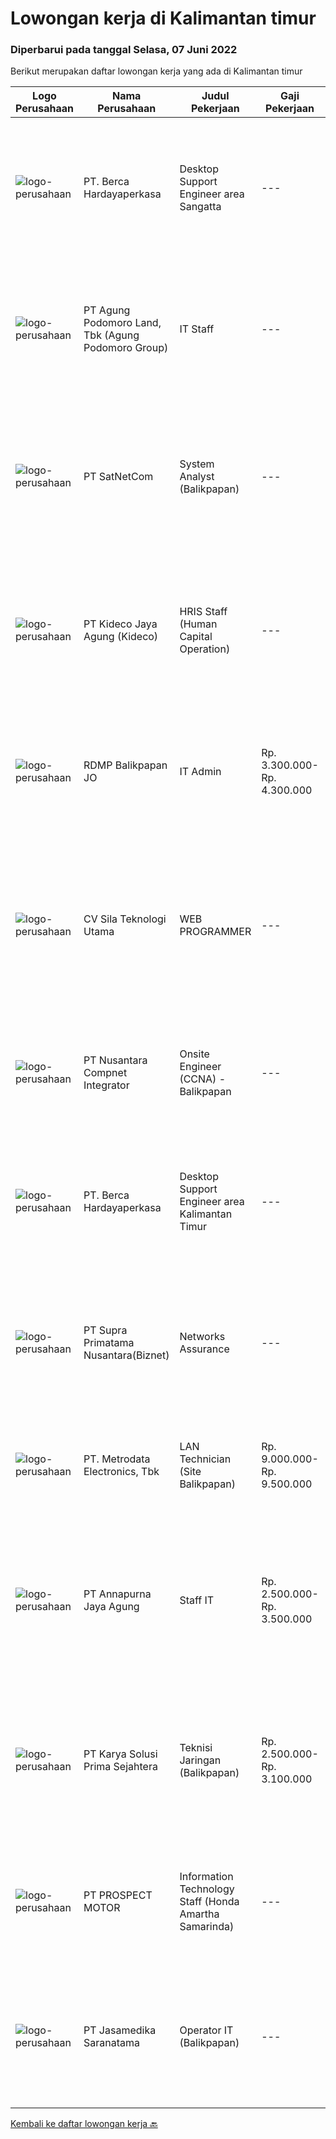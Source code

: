 
  # Lowongan kerja di Kalimantan timur

  ### Diperbarui pada tanggal Selasa, 07 Juni 2022

  Berikut merupakan daftar lowongan kerja yang ada di Kalimantan timur

  |Logo Perusahaan | Nama Perusahaan | Judul Pekerjaan | Gaji Pekerjaan | Lokasi | Deskripsi | Tanggal diunggah | Pranala |
  | -------------- | --------------- | --------------- | --------- | --------- | -------------- | ------- | ----------- |
  |![logo-perusahaan](https://image-service-cdn.seek.com.au/6a76252207cfed561e664c874d4631f4aefd8409/ee4dce1061f3f616224767ad58cb2fc751b8d2dc)|PT. Berca Hardayaperkasa|Desktop Support Engineer area Sangatta|---|Kalimantan Timur|Responsibilities: Analyzing, diagnosing, and installation to several areas including desktop hardware, operating systems, application software and...|Selasa, 07 Juni 2022|https://www.jobstreet.co.id/id/job/desktop-support-engineer-area-sangatta-3909679?token=0~d0f348ba-623d-4e3e-89a0-86d665d74572&sectionRank=1&jobId=jobstreet-id-job-3909679|
|![logo-perusahaan](https://image-service-cdn.seek.com.au/a28d37a35169da5526ced998959badbaefa29fee/ee4dce1061f3f616224767ad58cb2fc751b8d2dc)|PT Agung Podomoro Land, Tbk (Agung Podomoro Group)|IT Staff|---|Balikpapan|Kualifikasi: Usia maksimal 35 tahun Pendidikan terakhir minimal Diploma jurusan Informasi Teknologi Pengalaman di posisi yang sama setidaknya 1 tahun...|Jumat, 03 Juni 2022|https://www.jobstreet.co.id/id/job/it-staff-3906120?token=0~d0f348ba-623d-4e3e-89a0-86d665d74572&sectionRank=2&jobId=jobstreet-id-job-3906120|
|![logo-perusahaan](https://image-service-cdn.seek.com.au/6108f58b8d52b8e5523830ee4b11d6074377e515/ee4dce1061f3f616224767ad58cb2fc751b8d2dc)|PT SatNetCom|System Analyst (Balikpapan)|---|Balikpapan|Skills Good in English written, reading and speaking Proficient in One or more Programming Language (ex. C#, VB.Net, Python) Strong understanding of...|Sabtu, 04 Juni 2022|https://www.jobstreet.co.id/id/job/system-analyst-balikpapan-3890737?token=0~d0f348ba-623d-4e3e-89a0-86d665d74572&sectionRank=3&jobId=jobstreet-id-job-3890737|
|![logo-perusahaan](https://image-service-cdn.seek.com.au/c459a3197888e61ec2ebe86d307dcce37e2b470f/ee4dce1061f3f616224767ad58cb2fc751b8d2dc)|PT Kideco Jaya Agung (Kideco)|HRIS Staff (Human Capital Operation)|---|Paser|Requirements: Candidates must have Bachelor’s degree in Computer Science, Information Technology, Computer Engineering or equivalent (IPK Min. 3,0)....|Selasa, 31 Mei 2022|https://www.jobstreet.co.id/id/job/hris-staff-human-capital-operation-3902673?token=0~d0f348ba-623d-4e3e-89a0-86d665d74572&sectionRank=4&jobId=jobstreet-id-job-3902673|
|![logo-perusahaan](https://image-service-cdn.seek.com.au/2a351ed6c1486632a54aefa9d8889ecffeb6399b/ee4dce1061f3f616224767ad58cb2fc751b8d2dc)|RDMP Balikpapan JO|IT Admin|Rp. 3.300.000-Rp. 4.300.000|Balikpapan|Qualifications : Age maximum 30 years old Candidate must posses at least Diploma Degree in any major Has about 1-2 years experience as Admin/IT...|Jumat, 27 Mei 2022|https://www.jobstreet.co.id/id/job/it-admin-3897580?token=0~d0f348ba-623d-4e3e-89a0-86d665d74572&sectionRank=5&jobId=jobstreet-id-job-3897580|
|![logo-perusahaan](https://i.ibb.co/sqvTCh9/112815900-stock-vector-no-image-available-icon-flat-vector.webp)|CV Sila Teknologi Utama|WEB PROGRAMMER|---|Balikpapan|Kualifikasi : Antusias melakukan programming Menguasai pengembangan sistem web-based Diutamakan menguasai Python dan Django Terbiasa menganalisis dan...|Kamis, 02 Juni 2022|https://www.jobstreet.co.id/id/job/web-programmer-3905160?token=0~d0f348ba-623d-4e3e-89a0-86d665d74572&sectionRank=6&jobId=jobstreet-id-job-3905160|
|![logo-perusahaan](https://image-service-cdn.seek.com.au/faf1379cb2f8ff5c87162dc20c60c0d2f63dba1c/ee4dce1061f3f616224767ad58cb2fc751b8d2dc)|PT Nusantara Compnet Integrator|Onsite Engineer (CCNA) - Balikpapan|---|Balikpapan|Job Descriptions : Analyze customer needs Provide solutions and give recommendations to the customer according to their needs Preventive and...|Sabtu, 28 Mei 2022|https://www.jobstreet.co.id/id/job/onsite-engineer-ccna-balikpapan-3882941?token=0~d0f348ba-623d-4e3e-89a0-86d665d74572&sectionRank=7&jobId=jobstreet-id-job-3882941|
|![logo-perusahaan](https://image-service-cdn.seek.com.au/6a76252207cfed561e664c874d4631f4aefd8409/ee4dce1061f3f616224767ad58cb2fc751b8d2dc)|PT. Berca Hardayaperkasa|Desktop Support Engineer area Kalimantan Timur|---|Kalimantan Timur|Responsibilities: Analyzing, diagnosing, and installation to several areas including desktop hardware, operating systems, application software and...|Selasa, 24 Mei 2022|https://www.jobstreet.co.id/id/job/desktop-support-engineer-area-kalimantan-timur-3894653?token=0~d0f348ba-623d-4e3e-89a0-86d665d74572&sectionRank=8&jobId=jobstreet-id-job-3894653|
|![logo-perusahaan](https://image-service-cdn.seek.com.au/1033d36f751f076cfdd637ed0acbcbf8508866ec/ee4dce1061f3f616224767ad58cb2fc751b8d2dc)|PT Supra Primatama Nusantara(Biznet)|Networks Assurance|---|Jakarta Raya|Tanggung Jawab:  Melakukan Audit &amp; Commissioning jaringan Fiber Optic (FTTx GPON, and Metro Ethernet) Memastikan pembangunan jaringan fiber optik...|Senin, 23 Mei 2022|https://www.jobstreet.co.id/id/job/networks-assurance-3893018?token=0~d0f348ba-623d-4e3e-89a0-86d665d74572&sectionRank=9&jobId=jobstreet-id-job-3893018|
|![logo-perusahaan](https://image-service-cdn.seek.com.au/0d75518309b56a3cff39daa569b0ba02cc7a22f2/ee4dce1061f3f616224767ad58cb2fc751b8d2dc)|PT. Metrodata Electronics, Tbk|LAN Technician (Site Balikpapan)|Rp. 9.000.000-Rp. 9.500.000|Balikpapan|KUALIFIKASI PERSONIL LAN Technician Pendidikan min D3 Pengalaman min 5 tahun  LINGKUP PEKERJAAN...|Senin, 23 Mei 2022|https://www.jobstreet.co.id/id/job/lan-technician-site-balikpapan-3892363?token=0~d0f348ba-623d-4e3e-89a0-86d665d74572&sectionRank=10&jobId=jobstreet-id-job-3892363|
|![logo-perusahaan](https://image-service-cdn.seek.com.au/23e6bf3105dd9aafd93d179a0ef598d22357e4e5/ee4dce1061f3f616224767ad58cb2fc751b8d2dc)|PT Annapurna Jaya Agung|Staff IT|Rp. 2.500.000-Rp. 3.500.000|Samarinda|Kualifikasi: Pendidikan minimal D3/S1 Teknik Informatika. Usia maksimal 30 tahun. Pengalaman 3 tahun di bidang terkait. Mempunyai SIM C/A aktif. Mampu...|Rabu, 18 Mei 2022|https://www.jobstreet.co.id/id/job/staff-it-3874931?token=0~d0f348ba-623d-4e3e-89a0-86d665d74572&sectionRank=11&jobId=jobstreet-id-job-3874931|
|![logo-perusahaan](https://image-service-cdn.seek.com.au/bb0f2c313297f2db3d497466b95d7da85644edc0/ee4dce1061f3f616224767ad58cb2fc751b8d2dc)|PT Karya Solusi Prima Sejahtera|Teknisi Jaringan (Balikpapan)|Rp. 2.500.000-Rp. 3.100.000|Balikpapan|KUALIFIKASI : Pendidikan minimal SMK Teknik Komputer &amp; Jaringan,Lulusan D3 Teknik Telekomunikasi/ S1 Teknik Informatika dipersilahkan Usia...|Jumat, 20 Mei 2022|https://www.jobstreet.co.id/id/job/teknisi-jaringan-balikpapan-3878440?token=0~d0f348ba-623d-4e3e-89a0-86d665d74572&sectionRank=12&jobId=jobstreet-id-job-3878440|
|![logo-perusahaan](https://image-service-cdn.seek.com.au/904fdf047637a32722a09f0099cc0e906ab35f75/ee4dce1061f3f616224767ad58cb2fc751b8d2dc)|PT PROSPECT MOTOR|Information Technology Staff (Honda Amartha Samarinda)|---|Kalimantan Timur|Memperbaiki jaringan komputer yang bermasalah Memperbaiki sistem yang bermasalah ketika user menggunakannya. Melakukan update setiap kali versi...|Selasa, 17 Mei 2022|https://www.jobstreet.co.id/id/job/information-technology-staff-honda-amartha-samarinda-3884391?token=0~d0f348ba-623d-4e3e-89a0-86d665d74572&sectionRank=13&jobId=jobstreet-id-job-3884391|
|![logo-perusahaan](https://image-service-cdn.seek.com.au/7cdc071d90abd96b4cf7706a1694f0662aa509a1/ee4dce1061f3f616224767ad58cb2fc751b8d2dc)|PT Jasamedika Saranatama|Operator IT (Balikpapan)|---|Kalimantan Timur|Kualifikasi: Khusus untuk kandidat yang berdomisili di Balikpapan, Kalimantan Timur Minimal Pendidikan D3 Perekam medis/ D3 Keperawatan/ D3 Teknik...|Kamis, 12 Mei 2022|https://www.jobstreet.co.id/id/job/operator-it-balikpapan-3879576?token=0~d0f348ba-623d-4e3e-89a0-86d665d74572&sectionRank=14&jobId=jobstreet-id-job-3879576|


  [Kembali ke daftar lowongan kerja 🔙](../README.md#daftar-lowongan-kerja)
  